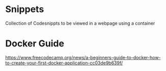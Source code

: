 # Snippets
Collection of Codesnippts to be viewed in a webpage using a container
# Docker Guide
https://www.freecodecamp.org/news/a-beginners-guide-to-docker-how-to-create-your-first-docker-application-cc03de9b639f/

